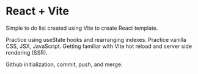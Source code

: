 # React + Vite

Simple to do list created using Vite to create React template.

Practice using useState hooks and rearranging indexes.
Practice vanilla CSS, JSX, JavaScript.
Getting familiar with Vite hot reload and server side rendering (SSR).

Github initialization, commit, push, and merge.